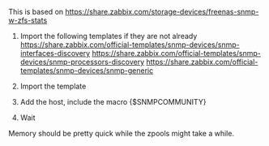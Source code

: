 This is based on https://share.zabbix.com/storage-devices/freenas-snmp-w-zfs-stats


1) Import the following templates if they are not already
https://share.zabbix.com/official-templates/snmp-devices/snmp-interfaces-discovery
https://share.zabbix.com/official-templates/snmp-devices/snmp-processors-discovery
https://share.zabbix.com/official-templates/snmp-devices/snmp-generic

2) Import the template

3) Add the host, include the macro {$SNMPCOMMUNITY}

4) Wait

Memory should be pretty quick while the zpools might take a while.
